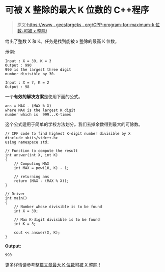 # 可被 X 整除的最大 K 位数的 C++程序

> 原文:[https://www . geesforgeks . org/CPP-program-for-maximum-k 位数-可被 x 整除/](https://www.geeksforgeeks.org/cpp-program-for-largest-k-digit-number-divisible-by-x/)

给出了整数 X 和 K。任务是找到能被 x 整除的最高 K 位数。

示例:

```
Input : X = 30, K = 3
Output : 990
990 is the largest three digit 
number divisible by 30.

Input : X = 7, K = 2
Output : 98

```

一个**有效的解决方案**是使用下面的公式。

```
ans = MAX - (MAX % X)
where MAX is the largest K digit 
number which is  999...K-times
```

这个公式适用于简单的学校方法划分。我们去掉余数得到最大的可除数。

```
// CPP code to find highest K-digit number divisible by X
#include <bits/stdc++.h>
using namespace std;

// Function to compute the result
int answer(int X, int K)
{
    // Computing MAX
    int MAX = pow(10, K) - 1;

    // returning ans
    return (MAX - (MAX % X));
}

// Driver
int main()
{
    // Number whose divisible is to be found
    int X = 30;

    // Max K-digit divisible is to be found
    int K = 3;

    cout << answer(X, K);
}
```

**Output:**

```
990

```

更多详情请参考[整篇文章最大 K 位数可被 X 整除](https://www.geeksforgeeks.org/largest-k-digit-number-divisible-x/)！